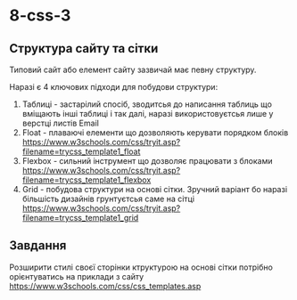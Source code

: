 # 8-css-3

## Структура сайту та сітки

Типовий сайт або елемент сайту зазвичай має певну структуру.

Наразі є 4 ключових підходи для побудови структури:

1. Таблиці - застарілий спосіб, зводитсья до написання таблиць що вміщають інші таблиці і так далі, наразі використовуєтсья лише у верстці листів Email
2. Float - плаваючі елементи що дозволяють керувати порядком блоків https://www.w3schools.com/css/tryit.asp?filename=trycss_template1_float
3. Flexbox - сильний інструмент що дозволяє працювати з блоками https://www.w3schools.com/css/tryit.asp?filename=trycss_template1_flexbox
4. Grid - побудова структури на основі сітки. Зручний варіант бо наразі більшість дизайнів грунтуєтсья саме на сітці https://www.w3schools.com/css/tryit.asp?filename=trycss_template1_grid

## Завдання

Розширити стилі своєї сторінки ктруктурою на основі сітки потрібно орієнтуватись на приклади з сайту https://www.w3schools.com/css/css_templates.asp

